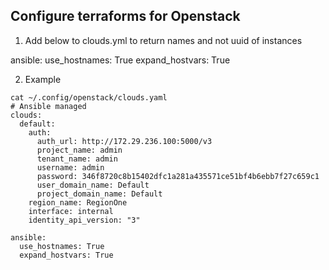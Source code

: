 ## Configure terraforms for Openstack

1.  Add below to clouds.yml to return names and not uuid of instances

ansible:
  use_hostnames: True
  expand_hostvars: True

2. Example

```
cat ~/.config/openstack/clouds.yaml
# Ansible managed
clouds:
  default:
    auth:
      auth_url: http://172.29.236.100:5000/v3
      project_name: admin
      tenant_name: admin
      username: admin
      password: 346f8720c8b15402dfc1a281a435571ce51bf4b6ebb7f27c659c1
      user_domain_name: Default
      project_domain_name: Default
    region_name: RegionOne
    interface: internal
    identity_api_version: "3"

ansible:
  use_hostnames: True
  expand_hostvars: True
```
